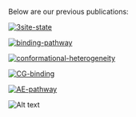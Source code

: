 
Below are our previous publications:

[![3site-state](https://img.shields.io/badge/3site--state-darkgreen?style=for-the-badge)](https://pubs.acs.org/doi/full/10.1021/jacs.3c06144)

[![binding-pathway](https://img.shields.io/badge/binding--pathway-gray?style=for-the-badge)](https://pubs.acs.org/doi/10.1021/jacs.8b10840)

[![conformational-heterogeneity](https://img.shields.io/badge/conformational--heterogeneity-gray?style=for-the-badge)](https://www.sciencedirect.com/science/article/pii/S0006349521001983?via%3Dihub)

[![CG-binding](https://img.shields.io/badge/CG--binding-gray?style=for-the-badge)](https://pubs.acs.org/doi/full/10.1021/acs.jpclett.0c01683)

[![AE-pathway](https://img.shields.io/badge/AE--pathway-gray?style=for-the-badge)](https://pubs.aip.org/aip/jcp/article/158/19/194103/2890463)

![Alt text](p450.png)


